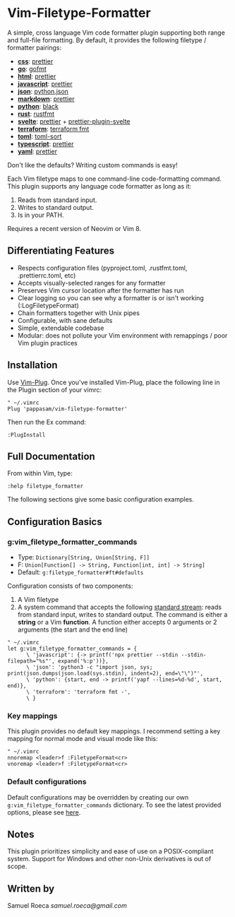 # Vim-Filetype-Formatter

A simple, cross language Vim code formatter plugin supporting both range and full-file formatting. By default, it provides the following filetype / formatter pairings:

- [**css**](https://developer.mozilla.org/en-US/docs/Web/CSS): [prettier](https://prettier.io/docs/en/index.html)
- [**go**](https://golang.org/): [gofmt](https://golang.org/cmd/gofmt/)
- [**html**](https://developer.mozilla.org/en-US/docs/Web/HTML): [prettier](https://prettier.io/docs/en/index.html)
- [**javascript**](https://developer.mozilla.org/en-US/docs/Web/JavaScript): [prettier](https://prettier.io/docs/en/index.html)
- [**json**](https://json.org/): [python.json](https://docs.python.org/3/library/json.html)
- [**markdown**](https://en.wikipedia.org/wiki/Markdown): [prettier](https://prettier.io/docs/en/index.html)
- [**python**](https://www.python.org/): [black](https://github.com/python/black)
- [**rust**](https://www.rust-lang.org/): [rustfmt](https://github.com/rust-lang/rustfmt)
- [**svelte**](https://svelte.dev/): [prettier](https://prettier.io/docs/en/index.html) + [prettier-plugin-svelte](https://github.com/UnwrittenFun/prettier-plugin-svelte)
- [**terraform**](https://www.terraform.io/): [terraform fmt](https://www.terraform.io/docs/commands/fmt.html)
- [**toml**](https://github.com/toml-lang/toml): [toml-sort](https://github.com/pappasam/toml-sort)
- [**typescript**](https://www.typescriptlang.org/): [prettier](https://prettier.io/docs/en/index.html)
- [**yaml**](https://yaml.org/): [prettier](https://prettier.io/docs/en/index.html)

Don't like the defaults? Writing custom commands is easy!

Each Vim filetype maps to one command-line code-formatting command. This plugin supports any language code formatter as long as it:

1. Reads from standard input.
2. Writes to standard output.
3. Is in your PATH.

Requires a recent version of Neovim or Vim 8.

## Differentiating Features

- Respects configuration files (pyproject.toml, .rustfmt.toml, .prettierrc.toml, etc)
- Accepts visually-selected ranges for any formatter
- Preserves Vim cursor location after the formatter has run
- Clear logging so you can see why a formatter is or isn't working (:LogFiletypeFormat)
- Chain formatters together with Unix pipes
- Configurable, with sane defaults
- Simple, extendable codebase
- Modular: does not pollute your Vim environment with remappings / poor Vim plugin practices

## Installation

Use [Vim-Plug](https://github.com/junegunn/vim-plug). Once you've installed Vim-Plug, place the following line in the Plugin section of your vimrc:

```vim
" ~/.vimrc
Plug 'pappasam/vim-filetype-formatter'
```

Then run the Ex command:

```vim
:PlugInstall
```

## Full Documentation

From within Vim, type:

```vim
:help filetype_formatter
```

The following sections give some basic configuration examples.

## Configuration Basics

### g:vim_filetype_formatter_commands

- Type: `Dictionary[String, Union[String, F]]`
- F: `Union[Function[] -> String, Function[int, int] -> String]`
- Default: `g:filetype_formatter#ft#defaults`

Configuration consists of two components:

1. A Vim filetype
2. A system command that accepts the following [standard stream](https://en.wikipedia.org/wiki/Standard_streams): reads from standard input, writes to standard output. The command is either a **string** or a Vim **function**. A function either accepts 0 arguments or 2 arguments (the start and the end line)

```vim
" ~/.vimrc
let g:vim_filetype_formatter_commands = {
      \ 'javascript': {-> printf('npx prettier --stdin --stdin-filepath="%s"', expand('%:p'))},
      \ 'json': 'python3 -c "import json, sys; print(json.dumps(json.load(sys.stdin), indent=2), end=\"\")"',
      \ 'python': {start, end -> printf('yapf --lines=%d-%d', start, end)},
      \ 'terraform': 'terraform fmt -',
      \ }
```

### Key mappings

This plugin provides no default key mappings. I recommend setting a key mapping for normal mode and visual mode like this:

```vim
" ~/.vimrc
nnoremap <leader>f :FiletypeFormat<cr>
vnoremap <leader>f :FiletypeFormat<cr>
```

### Default configurations

Default configurations may be overridden by creating our own `g:vim_filetype_formatter_commands` dictionary. To see the latest provided options, please see [here](./autoload/filetype_formatter/ft.vim).

## Notes

This plugin prioritizes simplicity and ease of use on a POSIX-compliant system. Support for Windows and other non-Unix derivatives is out of scope.

## Written by

Samuel Roeca _samuel.roeca@gmail.com_
